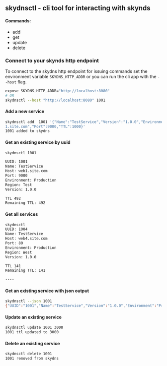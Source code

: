 ## skydnsctl - cli tool for interacting with skynds


#### Commands:
* add
* get
* update
* delete


### Connect to your skynds http endpoint
To connect to the skydns http endpoint for issuing commands set the environment 
variable `SKYDNS_HTTP_ADDR` or you can run the cli app with the `--host` flag.

```bash
expose SKYDNS_HTTP_ADDR="http://localhost:8080"
# OR
skydnsctl --host "http://localhost:8080" 1001
```

#### Add a new service

```bash
skydnsctl add  1001 '{"Name":"TestService","Version":"1.0.0","Environment":"Production","Region":"Test","Host":"web
1.site.com","Port":9000,"TTL":1000}'
1001 added to skydns
```

#### Get an existing service by uuid

```bash
skydnsctl 1001

UUID: 1001
Name: TestService
Host: web1.site.com
Port: 9000
Environment: Production
Region: Test
Version: 1.0.0

TTL 492
Remaining TTL: 492
```

#### Get all services

```bash
skydnsctl
UUID: 1004
Name: TestService
Host: web4.site.com
Port: 80
Environment: Production
Region: West
Version: 1.0.0

TTL 141
Remaining TTL: 141

----
```

#### Get an existing service with json output

```bash
skydnsctl --json 1001
{"UUID":"1001","Name":"TestService","Version":"1.0.0","Environment":"Production","Region":"Test","Host":"web1.site.com","Port":9000,"TTL":987,"Expires":"2014-01-17T23:09:19.827085688-08:00"}
```

#### Update an existing service

```bash
skydnsctl update 1001 3000
1001 ttl updated to 3000
```

#### Delete an existing service

```bash
skydnsctl delete 1001
1001 removed from skydns
```
